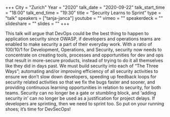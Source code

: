+++
City = "Zurich"
Year = "2020"
talk_date = "2020-09-22"
talk_start_time = "18:00"
talk_end_time = "19:30"
title = "Security Learns to Sprint"
type = "talk"
speakers = ["tanja-janca"]
youtube = ""
vimeo = ""
speakerdeck = ""
slideshare = ""
slides = ""
+++

This talk will argue that DevOps could be the best thing to happen to application security since OWASP, if developers and operations teams are enabled to make security a part of their everyday work. With a ratio of 100/10/1 for Development, Operations, and Security, security now needs to concentrate on creating tools, processes and opportunities for dev and ops that result in more-secure products, instead of trying to do it all themselves like they did in days past. We must build security into each of “The Three Ways”; automating and/or improving efficiency of all security activities to ensure we don’t slow down developers, speeding up feedback loops for security related activities so that we fix the bugs faster and sooner, and providing continuous learning opportunities in relation to security, for both teams. Security can no longer be a gate or stumbling block, and ‘adding security in’ can no longer be used as a justification for project delays. If developers are sprinting, then we need to sprint too. So put on your running shoes; it’s time for DevSecOps!

<div id="bigmarker-conference-widget-containerc61072ee0fd7"></div><script src="https://www.bigmarker.com/widget/register_widget.js?club=devopstuesdays-zurich&conference=c61072ee0fd7&widget_type=image_register&series_register=&upcoming_sub_title=&live_sub_title=&rec_sub_title=&upcoming_button_text=&live_button_text=&rec_button_text=&link_to_channel=true&widget_width=600&background_color=ffffff&btext_color=2d374d&link_color=1089f5&ltext_color=ffffff&cid=6f7fd60dfdbe" type="text/javascript"></script>